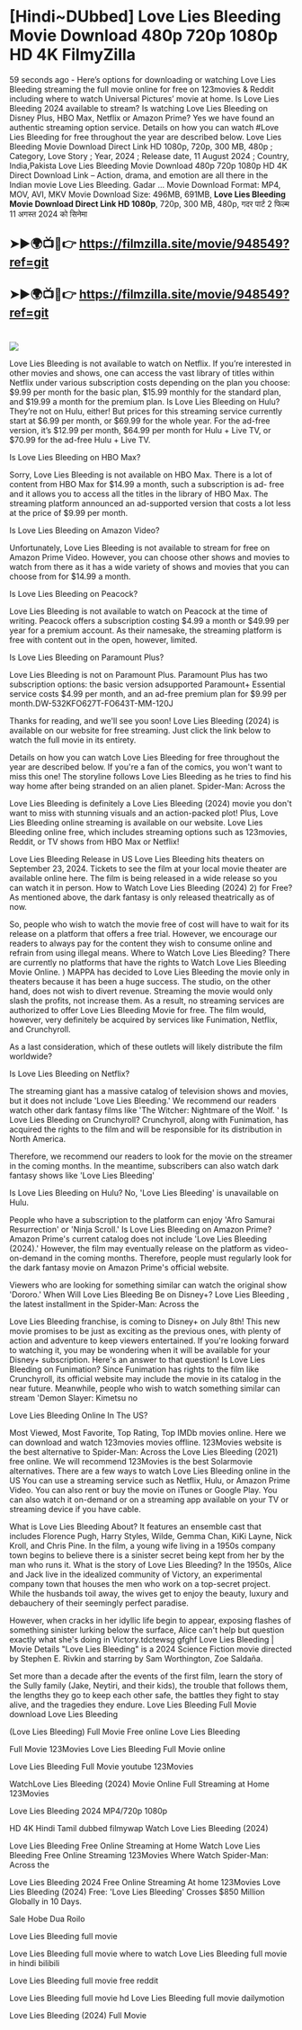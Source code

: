 # [Hindi~DUbbed] Love Lies Bleeding Movie Download 480p 720p 1080p HD 4K FilmyZilla


59 seconds ago - Here’s options for downloading or watching Love Lies Bleeding streaming the full movie online for free on 123movies & Reddit including where to watch Universal Pictures’ movie at home. Is Love Lies Bleeding 2024 available to stream? Is watching Love Lies Bleeding on Disney Plus, HBO Max, Netflix or Amazon Prime? Yes we have found an authentic streaming option service. Details on how you can watch #Love Lies Bleeding for free throughout the year are described below. Love Lies Bleeding Movie Download Direct Link HD 1080p, 720p, 300 MB, 480p ; Category, Love Story ; Year, 2024 ; Release date, 11 August 2024 ; Country, India,Pakista Love Lies Bleeding Movie Download 480p 720p 1080p HD 4K Direct Download Link – Action, drama, and emotion are all there in the Indian movie Love Lies Bleeding. Gadar ...
Movie Download Format: MP4, MOV, AVI, MKV
Movie Download Size: 496MB, 691MB, **Love Lies Bleeding Movie Download Direct Link HD 1080p**, 720p, 300 MB, 480p, गदर पार्ट 2 फिल्म 11 अगस्त 2024 को सिनेमा

## ➤►🌍📺📱👉   https://filmzilla.site/movie/948549?ref=git

## ➤►🌍📺📱👉   https://filmzilla.site/movie/948549?ref=git

#

<img src="https://image.tmdb.org/t/p/w780//oMiKHO3H5RixfLsiU5Vumhlp5sj.jpg" />

Love Lies Bleeding is not available to watch on Netflix. If you’re interested in other movies and shows, one can access the vast library of titles within Netflix under various subscription costs depending on the plan you choose: $9.99 per month for the basic plan, $15.99 monthly for the standard plan, and $19.99 a month for the premium plan. Is Love Lies Bleeding on Hulu? They’re not on Hulu, either! But prices for this streaming service currently start at $6.99 per month, or $69.99 for the whole year. For the ad-free version, it’s $12.99 per month, $64.99 per month for Hulu + Live TV, or $70.99 for the ad-free Hulu + Live TV.

Is Love Lies Bleeding on HBO Max?

Sorry, Love Lies Bleeding is not available on HBO Max. There is a lot of content from HBO Max for $14.99 a month, such a subscription is ad- free and it allows you to access all the titles in the library of HBO Max. The streaming platform announced an ad-supported version that costs a lot less at the price of $9.99 per month.

Is Love Lies Bleeding on Amazon Video?

Unfortunately, Love Lies Bleeding is not available to stream for free on Amazon Prime Video. However, you can choose other shows and movies to watch from there as it has a wide variety of shows and movies that you can choose from for $14.99 a month.

Is Love Lies Bleeding on Peacock?

Love Lies Bleeding is not available to watch on Peacock at the time of writing. Peacock offers a subscription costing $4.99 a month or $49.99 per year for a premium account. As their namesake, the streaming platform is free with content out in the open, however, limited.

Is Love Lies Bleeding on Paramount Plus?

Love Lies Bleeding is not on Paramount Plus. Paramount Plus has two subscription options: the basic version adsupported Paramount+ Essential service costs $4.99 per month, and an ad-free premium plan for $9.99 per month.DW-532KFO627T-FO643T-MM-120J

Thanks for reading, and we'll see you soon! Love Lies Bleeding (2024) is available on our website for free streaming. Just click the link below to watch the full movie in its entirety.

Details on how you can watch Love Lies Bleeding for free throughout the year are described below. If you're a fan of the comics, you won't want to miss this one! The storyline follows Love Lies Bleeding as he tries to find his way home after being stranded on an alien planet. Spider-Man: Across the

Love Lies Bleeding is definitely a Love Lies Bleeding (2024) movie you don't want to miss with stunning visuals and an action-packed plot! Plus, Love Lies Bleeding online streaming is available on our website. Love Lies Bleeding online free, which includes streaming options such as 123movies, Reddit, or TV shows from HBO Max or Netflix!

Love Lies Bleeding Release in US Love Lies Bleeding hits theaters on September 23, 2024. Tickets to see the film at your local movie theater are available online here. The film is being released in a wide release so you can watch it in person. How to Watch Love Lies Bleeding (2024) 2) for Free? As mentioned above, the dark fantasy is only released theatrically as of now.

So, people who wish to watch the movie free of cost will have to wait for its release on a platform that offers a free trial. However, we encourage our readers to always pay for the content they wish to consume online and refrain from using illegal means. Where to Watch Love Lies Bleeding? There are currently no platforms that have the rights to Watch Love Lies Bleeding Movie Online. ) MAPPA has decided to Love Lies Bleeding the movie only in theaters because it has been a huge success. The studio, on the other hand, does not wish to divert revenue. Streaming the movie would only slash the profits, not increase them. As a result, no streaming services are authorized to offer Love Lies Bleeding Movie for free. The film would, however, very definitely be acquired by services like Funimation, Netflix, and Crunchyroll.

As a last consideration, which of these outlets will likely distribute the film worldwide?

Is Love Lies Bleeding on Netflix?

The streaming giant has a massive catalog of television shows and movies, but it does not include 'Love Lies Bleeding.' We recommend our readers watch other dark fantasy films like 'The Witcher: Nightmare of the Wolf. ' Is Love Lies Bleeding on Crunchyroll? Crunchyroll, along with Funimation, has acquired the rights to the film and will be responsible for its distribution in North America.

Therefore, we recommend our readers to look for the movie on the streamer in the coming months. In the meantime, subscribers can also watch dark fantasy shows like 'Love Lies Bleeding'

Is Love Lies Bleeding on Hulu? No, 'Love Lies Bleeding' is unavailable on Hulu.

People who have a subscription to the platform can enjoy 'Afro Samurai Resurrection' or 'Ninja Scroll.' Is Love Lies Bleeding on Amazon Prime? Amazon Prime's current catalog does not include 'Love Lies Bleeding (2024).' However, the film may eventually release on the platform as video-on-demand in the coming months. Therefore, people must regularly look for the dark fantasy movie on Amazon Prime's official website.

Viewers who are looking for something similar can watch the original show 'Dororo.' When Will Love Lies Bleeding Be on Disney+? Love Lies Bleeding , the latest installment in the Spider-Man: Across the

Love Lies Bleeding franchise, is coming to Disney+ on July 8th! This new movie promises to be just as exciting as the previous ones, with plenty of action and adventure to keep viewers entertained. If you're looking forward to watching it, you may be wondering when it will be available for your Disney+ subscription. Here's an answer to that question! Is Love Lies Bleeding on Funimation? Since Funimation has rights to the film like Crunchyroll, its official website may include the movie in its catalog in the near future. Meanwhile, people who wish to watch something similar can stream 'Demon Slayer: Kimetsu no

Love Lies Bleeding Online In The US?

Most Viewed, Most Favorite, Top Rating, Top IMDb movies online. Here we can download and watch 123movies movies offline. 123Movies website is the best alternative to Spider-Man: Across the Love Lies Bleeding (2021) free online. We will recommend 123Movies is the best Solarmovie alternatives. There are a few ways to watch Love Lies Bleeding online in the US You can use a streaming service such as Netflix, Hulu, or Amazon Prime Video. You can also rent or buy the movie on iTunes or Google Play. You can also watch it on-demand or on a streaming app available on your TV or streaming device if you have cable.

What is Love Lies Bleeding About? It features an ensemble cast that includes Florence Pugh, Harry Styles, Wilde, Gemma Chan, KiKi Layne, Nick Kroll, and Chris Pine. In the film, a young wife living in a 1950s company town begins to believe there is a sinister secret being kept from her by the man who runs it. What is the story of Love Lies Bleeding? In the 1950s, Alice and Jack live in the idealized community of Victory, an experimental company town that houses the men who work on a top-secret project. While the husbands toil away, the wives get to enjoy the beauty, luxury and debauchery of their seemingly perfect paradise.

However, when cracks in her idyllic life begin to appear, exposing flashes of something sinister lurking below the surface, Alice can't help but question exactly what she's doing in Victory.tdctewsg gfghf Love Lies Bleeding | Movie Details "Love Lies Bleeding" is a 2024 Science Fiction movie directed by Stephen E. Rivkin and starring by Sam Worthington, Zoe Saldaña.

Set more than a decade after the events of the first film, learn the story of the Sully family (Jake, Neytiri, and their kids), the trouble that follows them, the lengths they go to keep each other safe, the battles they fight to stay alive, and the tragedies they endure. Love Lies Bleeding Full Movie download Love Lies Bleeding

(Love Lies Bleeding) Full Movie Free online Love Lies Bleeding

Full Movie 123Movies Love Lies Bleeding Full Movie online

Love Lies Bleeding Full Movie youtube 123Movies

WatchLove Lies Bleeding (2024) Movie Online Full Streaming at Home 123Movies

Love Lies Bleeding 2024 MP4/720p 1080p

HD 4K Hindi Tamil dubbed filmywap Watch Love Lies Bleeding (2024)

Love Lies Bleeding Free Online Streaming at Home Watch Love Lies Bleeding Free Online Streaming 123Movies Where Watch Spider-Man: Across the

Love Lies Bleeding 2024 Free Online Streaming At home 123Movies Love Lies Bleeding (2024) Free: 'Love Lies Bleeding' Crosses $850 Million Globally in 10 Days.

Sale Hobe Dua Roilo

Love Lies Bleeding full movie

Love Lies Bleeding full movie where to watch Love Lies Bleeding full movie in hindi bilibili

Love Lies Bleeding full movie free reddit

Love Lies Bleeding full movie hd Love Lies Bleeding full movie dailymotion

Love Lies Bleeding (2024) Full Movie